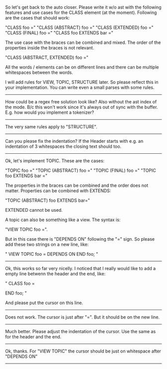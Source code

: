 So let's get back to the auto closer. Please write it w/o ast with the following features and use cases for the CLASS element (at the moment). Following are the cases that should work: 

"CLASS foo ="
"CLASS (ABSTRACT) foo ="
"CLASS (EXTENDED) foo ="
"CLASS (FINAL) foo ="
"CLASS foo EXTENDS bar ="

The use case with the braces can be combined and mixed. The order of the properties inside the braces is not relevant.

"CLASS (ABSTRACT, EXTENDED) foo ="

All the words / elements can be on different lines and there can be multiple whitespaces between the words.

I will add rules for VIEW, TOPIC, STRUCTURE later. So please reflect this in your implementation. You can write even a small parses with some rules. 


---------


How could be a regex free solution look like? Also without the ast index of the mode. B/c this won't work since it's always out of sync with the buffer. E.g. how would you implement a tokenizer?


---------


The very same rules apply to "STRUCTURE".


---------


Can you please fix the indentation? If the Header starts with e.g. an indentation of 3 whitespaces the closing text should too.


---------


Ok, let's implement TOPIC. These are the cases:

"TOPIC foo ="
"TOPIC (ABSTRACT) foo ="
"TOPIC (FINAL) foo ="
"TOPIC foo EXTENDS bar ="

The properties in the braces can be combined and the order does not matter. Properties can be combined with EXTENDS:

"TOPIC (ABSTRACT) foo EXTENDS bar="

EXTENDED cannot be used.

A topic can also be something like a view. The syntax is:

"VIEW TOPIC foo =". 

But in this case there is "DEPENDS ON" following the "=" sign. So please add these two strings on a new line, like:

"
VIEW TOPIC foo =
DEPENDS ON
END foo;
"


---------



Ok, this works so far very nicelly. I noticed that I really would like to add a empty line betwenn the header and the end, like:

"
CLASS foo =

END foo;
"

And please put the cursor on this line.


--------


Does not work. The cursor is just after "=". But it should be on the new line.


--------


Much better. Please adjust the indentation of the cursor. Use the same as for the header and the end.


--------


Ok, thanks. For "VIEW TOPIC" the cursor should be just on whitespace after "DEPENDS ON"


--------
